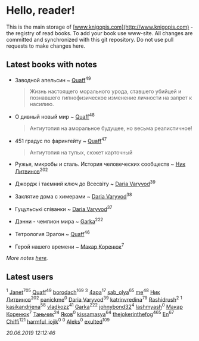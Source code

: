 # Hello, reader!
This is the main storage of [www.knigopis.com](http://www.knigopis.com) - the registry of read books.
To add your book use www-site. All changes are committed and synchronized with this git repository.
Do not use pull requests to make changes here.


## Latest books with notes
* Заводной апельсин ~ [Quaff](users/122/12267158-vkontakte)<sup>49</sup>
    > Жизнь настоящего морального урода, ставшего убийцей и познавшего гипнофизическое изменение личности на запрет к насилию.

* О дивный новый мир ~ [Quaff](users/122/12267158-vkontakte)<sup>48</sup>
    > Антиутопия на аморальное будущее, но весьма реалистичное!

* 451 градус по фарингейту ~ [Quaff](users/122/12267158-vkontakte)<sup>47</sup>
    > Антиутопия на тупых, сюжет карточный

* Ружья, микробы и сталь. История человеческих сообществ ~ [Ник Литвинов](users/241/241974816-vkontakte)<sup>202</sup>

* Джордж і таємний ключ до Всесвіту ~ [Daria Varyvod](users/829/829893410524253-facebook)<sup>39</sup>

* Заклятие дома с химерами ~ [Daria Varyvod](users/829/829893410524253-facebook)<sup>38</sup>

* Гуцульські співанки ~ [Daria Varyvod](users/829/829893410524253-facebook)<sup>37</sup>

* Дэнни -  чемпион мира ~ [Garka](users/115/115753719718250012620-google)<sup>222</sup>

* Тетрология Эрагон ~ [Quaff](users/122/12267158-vkontakte)<sup>46</sup>

* Герой нашего времени ~ [Макар Коренюк](users/126/126368737-vkontakte)<sup>7</sup>


_More notes [here](latest_books_with_notes.md)._


## Latest users
[](users/102/102336841322497739470-google)<sup>1</sup> 
[Janet](users/108/108113656204404967440-google)<sup>705</sup> 
[Quaff](users/122/12267158-vkontakte)<sup>49</sup> 
[borodach](users/157/15706320-vkontakte)<sup>169</sup> 
[](users/110/110931306939441771638-google)<sup>3</sup> 
[4apa](users/117/117392596378069249667-google)<sup>17</sup> 
[sab_olya](users/139/139338401-vkontakte)<sup>65</sup> 
[me](users/381/381417697-yandex)<sup>48</sup> 
[Ник Литвинов](users/241/241974816-vkontakte)<sup>202</sup> 
[panickme](users/545/545226830-vkontakte)<sup>0</sup> 
[Daria Varyvod](users/829/829893410524253-facebook)<sup>39</sup> 
[katrinvredina](users/233/2336755-vkontakte)<sup>79</sup> 
[Rashidrush](users/114/114946019255563824371-google)<sup>2</sup> 
[](users/116/116658081998844854155-googleplus)<sup>1</sup> 
[kasikandriena](users/152/152488954-vkontakte)<sup>58</sup> 
[vladkozz](users/572/57239276-vkontakte)<sup>41</sup> 
[Garka](users/115/115753719718250012620-google)<sup>222</sup> 
[johnybond32](users/304/304041461-yandex)<sup>4</sup> 
[lashmyash](users/836/83670525-vkontakte)<sup>0</sup> 
[Макар Коренюк](users/126/126368737-vkontakte)<sup>7</sup> 
[Таньчик](users/209/2096581563762610-facebook)<sup>24</sup> 
[Яков](users/117/117277044284589498872-google)<sup>0</sup> 
[kissamasya](users/684/68439978-vkontakte)<sup>64</sup> 
[thejokerinthefog](users/317/317244423-vkontakte)<sup>465</sup> 
[En](users/333/333646551-vkontakte)<sup>67</sup> 
[Chiffi](users/105/105831994080785626680-google)<sup>121</sup> 
[harmful_iojik](users/742/74201901-vkontakte)<sup>0</sup> 
[](users/117/117525336121885011584-google)<sup>0</sup> 
[Aleks](users/106/106983266780546745776-google)<sup>0</sup> 
[exulted](users/100/100599204551896265722-google)<sup>109</sup> 


_20.06.2019 12:12:46_

